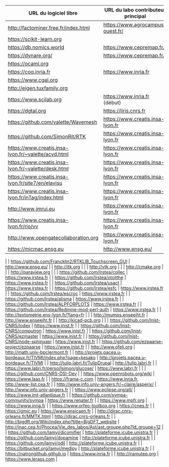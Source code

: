 | URL du logiciel libre                                            | URL du labo contributeur principal                                        |
|------------------------------------------------------------------|---------------------------------------------------------------------------|
| <http://factominer.free.fr/index.html>                           | <https://www.agrocampus-ouest.fr/> 
| <https://scikit-learn.org>                                       |                                                                           |
| <https://db.nomics.world>                                        | <https://www.cepremap.fr/>                                                |
| <https://dynare.org/>                                            | <https://www.cepremap.fr/>                                                |
| <https://ocaml.org>                                              |                                                                           |
| <https://coq.inria.fr>                                           | <https://www.inria.fr>                                                    |
| <https://www.cgal.org>                                           |                                                                           |
| <http://eigen.tuxfamily.org>                                     |                                                                           |
| <https://www.scilab.org>                                         | <https://www.inria.fr> (début)                                            |
| <https://dgtal.org>                                              | <https://liris.cnrs.fr>                                                   |
| <https://github.com/valette/Wavemesh>                            | <https://www.creatis.insa-lyon.fr>                                        |
| <https://github.com/SimonRit/RTK>                                | <https://www.creatis.insa-lyon.fr>                                        |
| <https://www.creatis.insa-lyon.fr/~valette/acvd.html>            | <https://www.creatis.insa-lyon.fr>                                        |
| <https://www.creatis.insa-lyon.fr/~valette/desk.html>            | <https://www.creatis.insa-lyon.fr>                                        |
| <https://www.creatis.insa-lyon.fr/site7/en/elavisu>              | <https://www.creatis.insa-lyon.fr>                                        |
| <https://www.creatis.insa-lyon.fr/inTag/index.html>              | <https://www.creatis.insa-lyon.fr>                                        |
| <http://www.jmrui.eu>                                            | <https://www.creatis.insa-lyon.fr>                                        |
| <https://www.creatis.insa-lyon.fr/rio/vv>                        | <https://www.creatis.insa-lyon.fr>                                        |
| <http://www.opengatecollaboration.org>                           | <https://www.creatis.insa-lyon.fr>                                        |
| <https://micmac.ensg.eu>                                         | <http://www.ensg.eu/>
|
| <https://github.com/Francklin2/RTKLIB_Touchscreen_GUI>           | <http://www.ensg.eu/>
|
| <http://itk.org>                                                 |                                                                           |
| <http://vtk.org>                                                 |                                                                           |
| <http://cmake.org>                                               |                                                                           |
| <http://paraview.org>                                            |                                                                           |
| <https://github.com/Irstea/collec>                               | <https://www.irstea.fr>                                                   |
| <https://github.com/Irstea/otolithe>                             | <https://www.irstea.fr>                                                   |
| <https://github.com/Irstea/usact>                                | <https://www.irstea.fr>                                                   |
| <https://github.com/Irstea/esfc>                                 | <https://www.irstea.fr>                                                   |
| <https://github.com/Irstea/escroc>                               | <https://www.irstea.fr>                                                   |
| <https://github.com/Irstea/alisma>                               | <https://www.irstea.fr>                                                   |
| <https://github.com/Irstea/ALPFORPLOTS>                          | <https://www.irstea.fr>                                                   |
| <https://github.com/Irstea/Redmine-mod-perl-auth>                | <https://www.irstea.fr>                                                   |
| <http://textometrie.ens-lyon.fr/?lang=fr>                        |                                                                           |
| <http://mumps.enseeiht.fr>                                       | <http://www.enseeiht.fr>                                                  |
| <http://kicad-pcb.org>                                           |                                                                           |
| <https://github.com/Inist-CNRS/lodex>                            | <https://www.inist.fr>                                                    |
| <https://github.com/Inist-CNRS/computron>                        | <https://www.inist.fr>                                                    |
| <https://github.com/Inist-CNRS/ezmaster>                         | <https://www.inist.fr>                                                    |
| <https://github.com/Inist-CNRS/node-sphinxapi>                   | <https://www.inist.fr>                                                    |
| <https://github.com/ezpaarse-project/ezpaarse>                   | <https://www.inist.fr>                                                    |
| <http://www.ofeli.org>                                           | <http://math.univ-bpclermont.fr>                                          |
| <http://projets.pacea.u-bordeaux.fr/TIVMI/index.php?page=kesako> | <http://projets.pacea.u-bordeaux.fr/TIVMI>                                |
| <http://tulip.labri.fr/TulipDrupal>                              | <http://tulip.labri.fr>                                                   |
| <https://www.labri.fr/perso/lsimon/glucose/>                     | <https://www.labri.fr>                                                    |
|                                                                  | <https://github.com/CNRS-DSI-Dev>                                         |
| <https://www.openrobots.org/wiki>                                | <https://www.laas.fr>                                                     |
| <https://frama-c.com>                                            | <https://www.inria.fr>, <http://www-list.cea.fr>                          |
| <http://www.info.univ-angers.fr/~claire/asperix/>                | <http://www.info.univ-angers.fr>                                          |
| <https://www.eclipse.org/atl/>                                   | <https://www.imt-atlantique.fr>                                           |
| <https://github.com/sympa-community/sympa>                       | <https://www.renater.fr>                                                  |
| <https://www.mpfr.org>                                           | <https://www.inria.fr>                                                    |
| <https://www.orfeo-toolbox.org>                                  | <https://cnes.fr>                                                         |
| <https://gmic.eu>                                                | <https://www.ensicaen.fr>                                                 |
| <http://dirac.cnrs-orleans.fr/MMTK.html>                         | <http://dirac.cnrs-orleans.fr>                                            |
| <http://bigdft.org/Wiki/index.php?title=BigDFT_website>          | <http://inac.cea.fr/Phocea/Vie_des_labos/Ast/ast_groupe.php?id_groupe=12> |
| <https://github.com/lamyj/dicomifier>                            | <http://plateforme.icube.unistra.fr>                                      |
| <https://github.com/lamyj/dopamine>                              | <http://plateforme.icube.unistra.fr>                                      |
| <https://github.com/lamyj/odil>                                  | <http://plateforme.icube.unistra.fr>                                      |
| <https://bitbucket.org/lamyj/medipy>                             | <http://plateforme.icube.unistra.fr>                                      |
| <https://natrongithub.github.io>                                 | <https://www.inria.fr>                                                    |
| <http://iramuteq.org>                                            | <https://www.lerass.com>                                                  |

